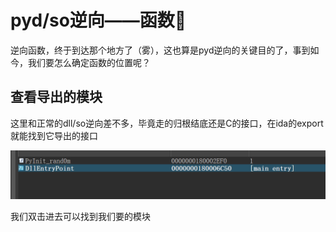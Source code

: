 # pyd/so逆向——函数🚧

逆向函数，终于到达那个地方了（雾），这也算是pyd逆向的关键目的了，事到如今，我们要怎么确定函数的位置呢？

## 查看导出的模块

这里和正常的dll/so逆向差不多，毕竟走的归根结底还是C的接口，在ida的export就能找到它导出的接口

![image-20250103223700684](3.2pyd_so逆向——函数.assets/image-20250103223700684.png)

我们双击进去可以找到我们要的模块